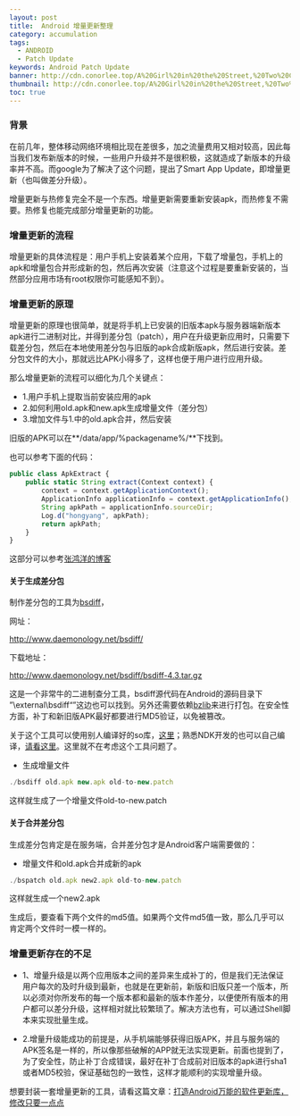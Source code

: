 ```yaml
---
layout: post
title:  Android 增量更新整理
category: accumulation
tags:
  - ANDROID
  - Patch Update
keywords: Android Patch Update
banner: http://cdn.conorlee.top/A%20Girl%20in%20the%20Street,%20Two%20Coaches%20in%20the%20Background.jpg
thumbnail: http://cdn.conorlee.top/A%20Girl%20in%20the%20Street,%20Two%20Coaches%20in%20the%20Background.jpg
toc: true
---
```


### 背景
在前几年，整体移动网络环境相比现在差很多，加之流量费用又相对较高，因此每当我们发布新版本的时候，一些用户升级并不是很积极，这就造成了新版本的升级率并不高。而google为了解决了这个问题，提出了Smart App Update，即增量更新（也叫做差分升级）。

增量更新与热修复完全不是一个东西。增量更新需要重新安装apk，而热修复不需要。热修复也能完成部分增量更新的功能。


### 增量更新的流程
增量更新的具体流程是：用户手机上安装着某个应用，下载了增量包，手机上的apk和增量包合并形成新的包，然后再次安装（注意这个过程是要重新安装的，当然部分应用市场有root权限你可能感知不到）。

<!--more-->

### 增量更新的原理
增量更新的原理也很简单，就是将手机上已安装的旧版本apk与服务器端新版本apk进行二进制对比，并得到差分包（patch），用户在升级更新应用时，只需要下载差分包，然后在本地使用差分包与旧版的apk合成新版apk，然后进行安装。差分包文件的大小，那就远比APK小得多了，这样也便于用户进行应用升级。

那么增量更新的流程可以细化为几个关键点：

- 1.用户手机上提取当前安装应用的apk
- 2.如何利用old.apk和new.apk生成增量文件（差分包）
- 3.增加文件与1.中的old.apk合并，然后安装

旧版的APK可以在**/data/app/%packagename%/**下找到。

也可以参考下面的代码：

~~~ JavaScript
public class ApkExtract {
    public static String extract(Context context) {
        context = context.getApplicationContext();
        ApplicationInfo applicationInfo = context.getApplicationInfo();
        String apkPath = applicationInfo.sourceDir;
        Log.d("hongyang", apkPath);
        return apkPath;
    }
}
~~~

这部分可以参考[张鸿洋的博客](http://blog.csdn.net/lmj623565791/article/details/52761658)

#### 关于生成差分包
制作差分包的工具为[bsdiff](http://www.daemonology.net/bsdiff/bsdiff-4.3.tar.gz)，

网址：

http://www.daemonology.net/bsdiff/

下载地址：

http://www.daemonology.net/bsdiff/bsdiff-4.3.tar.gz

这是一个非常牛的二进制查分工具，bsdiff源代码在Android的源码目录下 ”\\external\\bsdiff“”这边也可以找到。另外还需要依赖[bzlib](http://www.bzip.org/downloads.html)来进行打包。在安全性方面，补丁和新旧版APK最好都要进行MD5验证，以免被篡改。

关于这个工具可以使用别人编译好的so库，[这里](https://github.com/hongyangAndroid/BsDiff_And_Patch/tree/master/so-dist)；熟悉NDK开发的也可以自己编译，[请看这里](http://blog.csdn.net/lmj623565791/article/details/52761658)。这里就不在考虑这个工具问题了。

- 生成增量文件
~~~ JavaScript
./bsdiff old.apk new.apk old-to-new.patch
~~~
这样就生成了一个增量文件old-to-new.patch

#### 关于合并差分包
生成差分包肯定是在服务端，合并差分包才是Android客户端需要做的：

- 增量文件和old.apk合并成新的apk
~~~ JavaScript
./bspatch old.apk new2.apk old-to-new.patch
~~~
这样就生成一个new2.apk

生成后，要查看下两个文件的md5值。如果两个文件md5值一致，那么几乎可以肯定两个文件时一模一样的。


### 增量更新存在的不足
- 1、增量升级是以两个应用版本之间的差异来生成补丁的，但是我们无法保证用户每次的及时升级到最新，也就是在更新前，新版和旧版只差一个版本，所以必须对你所发布的每一个版本都和最新的版本作差分，以便使所有版本的用户都可以差分升级，这样相对就比较繁琐了。解决方法也有，可以通过Shell脚本来实现批量生成。

- 2.增量升级能成功的前提是，从手机端能够获得旧版APK，并且与服务端的APK签名是一样的，所以像那些破解的APP就无法实现更新。前面也提到了，为了安全性，防止补丁合成错误，最好在补丁合成前对旧版本的apk进行sha1或者MD5校验，保证基础包的一致性，这样才能顺利的实现增量升级。

想要封装一套增量更新的工具，请看这篇文章：[打造Android万能的软件更新库，修改只要一点点](http://blog.csdn.net/huang_cai_yuan/article/details/52927630)
